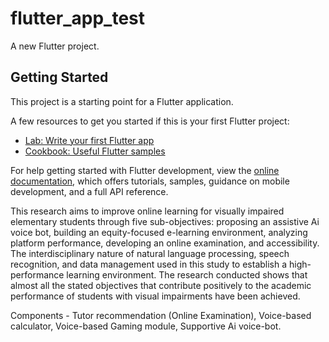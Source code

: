# flutter_app_test

A new Flutter project.

## Getting Started

This project is a starting point for a Flutter application.

A few resources to get you started if this is your first Flutter project:

- [Lab: Write your first Flutter app](https://docs.flutter.dev/get-started/codelab)
- [Cookbook: Useful Flutter samples](https://docs.flutter.dev/cookbook)

For help getting started with Flutter development, view the
[online documentation](https://docs.flutter.dev/), which offers tutorials,
samples, guidance on mobile development, and a full API reference.


This research aims to improve online learning for visually impaired elementary students through five sub-objectives: proposing an assistive Ai voice bot, building an equity-focused e-learning environment, analyzing platform performance, developing an online examination, and accessibility. The interdisciplinary nature of natural language processing, speech recognition, and data management used in this study to establish a high-performance learning environment. The research conducted shows that almost all the stated objectives that contribute positively to the academic performance of students with visual impairments have been achieved. 

Components - Tutor recommendation (Online Examination), Voice-based calculator, Voice-based Gaming module, Supportive Ai voice-bot.
